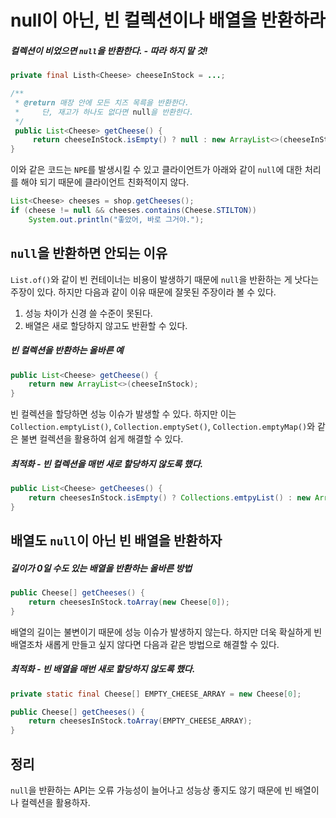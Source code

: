 # null이 아닌, 빈 컬렉션이나 배열을 반환하라

##### 컬렉션이 비었으면 `null`을 반환한다. - 따라 하지 말 것!

```java
private final Listh<Cheese> cheeseInStock = ...;

/**
 * @return 매장 안에 모든 치즈 목륵을 반환한다.
 *     단, 재고가 하나도 없다면 null을 반환한다.
 */
 public List<Cheese> getCheese() {
	 return cheeseInStock.isEmpty() ? null : new ArrayList<>(cheeseInStock);
}
```


이와 같은 코드는 `NPE`를 발생시킬 수 있고 클라이언트가 아래와 같이 `null`에 대한 처리를 해야 되기 때문에 클라이언트 친화적이지 않다.

```java
List<Cheese> cheeses = shop.getCheeses();
if (cheese != null && cheeses.contains(Cheese.STILTON))
	System.out.println("좋았어, 바로 그거야.");
```

## `null`을 반환하면 안되는 이유

`List.of()`와 같이 빈 컨테이너는 비용이 발생하기 때문에 `null`을 반환하는 게 낫다는 주장이 있다. 하지만 다음과 같이 이유 때문에 잘못된 주장이라 볼 수 있다.

1. 성능 차이가 신경 쓸 수준이 못된다.
2. 배열은 새로 할당하지 않고도 반환할 수 있다.

##### 빈 컬렉션을 반환하는 올바른 예

```java
public List<Cheese> getCheese() {
	return new ArrayList<>(cheeseInStock);
}
```

빈 컬렉션을 할당하면 성능 이슈가 발생할 수 있다. 하지만 이는 `Collection.emptyList()`, `Collection.emptySet()`, `Collection.emptyMap()`와 같은 불변 컬렉션을 활용하여 쉽게 해결할 수 있다.

##### 최적화 - 빈 컬렉션을 매번 새로 할당하지 않도록 했다.

```java
public List<Cheese> getCheeses() {
	return cheesesInStock.isEmpty() ? Collections.emtpyList() : new ArrayList<>(cheeseInStock);
}
```

## 배열도 `null`이 아닌 빈 배열을 반환하자

##### 길이가 0일 수도 있는 배열을 반환하는 올바른 방법

```java
public Cheese[] getCheeses() {
	return cheesesInStock.toArray(new Cheese[0]);
}
```

배열의 길이는 불변이기 때문에 성능 이슈가 발생하지 않는다. 하지만 더욱 확실하게 빈 배열조차 새롭게 만들고 싶지 않다면 다음과 같은 방법으로 해결할 수 있다.

##### 최적화 - 빈 배열을 매번 새로 할당하지 않도록 했다.

```java
private static final Cheese[] EMPTY_CHEESE_ARRAY = new Cheese[0];

public Cheese[] getCheeses() {
	return cheesesInStock.toArray(EMPTY_CHEESE_ARRAY);
}
```

## 정리

`null`을 반환하는 API는 오류 가능성이 늘어나고 성능상 좋지도 않기 때문에 빈 배열이나 컬렉션을 활용하자.